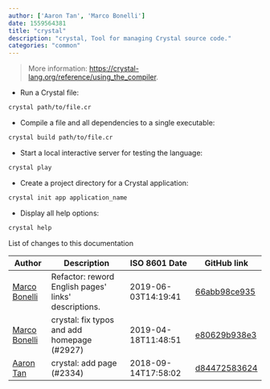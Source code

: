 ```yaml
---
author: ['Aaron Tan', 'Marco Bonelli']
date: 1559564381
title: "crystal"
description: "crystal, Tool for managing Crystal source code."
categories: "common"
---
```

> More information: <https://crystal-lang.org/reference/using_the_compiler>.

- Run a Crystal file:

```bash
crystal path/to/file.cr
```

- Compile a file and all dependencies to a single executable:

```bash
crystal build path/to/file.cr
```

- Start a local interactive server for testing the language:

```bash
crystal play
```

- Create a project directory for a Crystal application:

```bash
crystal init app application_name
```

- Display all help options:

```bash
crystal help
```
List of changes to this documentation


Author | Description | ISO 8601 Date | GitHub link
------|-----|-----|-----
[Marco Bonelli](mailto:marco@mebeim.net) | Refactor: reword English pages' links' descriptions. | 2019-06-03T14:19:41 | [66abb98ce935](https://github.com/tldr-pages/tldr/commit/66abb98ce935c0f4516bf30c4d6da72180d5a3ab)
[Marco Bonelli](mailto:mebeim@users.noreply.github.com) | crystal: fix typos and add homepage (#2927) | 2019-04-18T11:48:51 | [e80629b938e3](https://github.com/tldr-pages/tldr/commit/e80629b938e3c6cad6e824e69a13dde705b2797e)
[Aaron Tan](mailto:a.tan@keio.jp) | crystal: add page (#2334) | 2018-09-14T17:58:02 | [d84472583624](https://github.com/tldr-pages/tldr/commit/d844725836243ffd8d30c228346ad89b9238c6d1)

